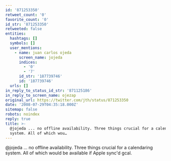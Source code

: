 ```yaml
---
id: '871253350'
retweet_count: '0'
favorite_count: '0'
id_str: '871253350'
retweeted: false
entities:
  hashtags: []
  symbols: []
  user_mentions:
    - name: juan carlos ojeda
      screen_name: jojeda
      indices:
        - '0'
        - '7'
      id_str: '187739746'
      id: '187739746'
  urls: []
in_reply_to_status_id_str: '871125186'
in_reply_to_screen_name: ojezap
original_url: https://twitter.com/jth/status/871253350
date: '2008-07-29T04:35:18.000Z'
sitemap: false
robots: noindex
reply: true
title: >-
  @jojeda ... no offline availability. Three things crucial for a calendaring
  system. All of which wou…
---
```


@jojeda ... no offline availability. Three things crucial for a calendaring system. All of which would be available if Apple sync'd gcal.